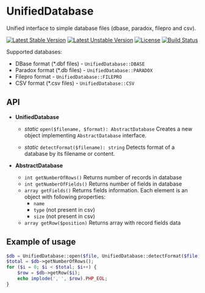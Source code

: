 # UnifiedDatabase
Unified interface to simple database files (dbase, paradox, filepro and csv).

[![Latest Stable Version](https://poser.pugx.org/wapmorgan/unified-database/v/stable)](https://packagist.org/packages/wapmorgan/unified-database) [![Latest Unstable Version](https://poser.pugx.org/wapmorgan/unified-database/v/unstable)](https://packagist.org/packages/wapmorgan/unified-database) [![License](https://poser.pugx.org/wapmorgan/unified-database/license)](https://packagist.org/packages/wapmorgan/unified-database) [![Build Status](https://travis-ci.org/wapmorgan/UnifiedDatabase.svg?branch=master)](https://travis-ci.org/wapmorgan/UnifiedDatabase)

Supported databases:
* DBase format (*.dbf files) - `UnifiedDatabase::DBASE`
* Paradox format (*.db files) - `UnifiedDatabase::PARADOX`
* Filepro format - `UnifiedDatabase::FILEPRO`
* CSV format (*.csv files) - `UnifiedDatabase::CSV`

## API

* **UnifiedDatabase**
    * *static* `open($filename, $format): AbstractDatabase`
    Creates a new object implementing `AbstractDatabase` interface.

    * *static* `detectFormat($filename): string`
    Detects format of a database by its filename or content.

* **AbstractDatabase**
    * `int getNumberOfRows()`
    Returns number of records in database
    * `int getNumberOfFields()`
    Returns number of fields in database
    * `array getFields()`
    Returns fields information. Each element is an object with following properties:
        * `name`
        * `type` (not present in csv)
        * `size` (not present in csv)
    * `array getRow($position)`
    Returns array with record fields data

## Example of usage
``` php
$db = UnifiedDatabase::open($file, UnifiedDatabase::detectFormat($file));
$total = $db->getNumberOfRows();
for ($i = 0; $i < $total; $i++) {
    $row = $db->getRow($i);
    echo implode(', ', $row).PHP_EOL;
}
```

